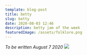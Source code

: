 ```yaml
---
template: blog-post
title: betty
slug: betty
date: 2020-08-03 12:46
description: betty jam of the week
featuredImage: /assets/folklore.png
---
```

_To be written August 7 2020_
![](https://upload.wikimedia.org/wikipedia/en/thumb/f/f8/Taylor_Swift_-_Folklore.png/220px-Taylor_Swift_-_Folklore.png)